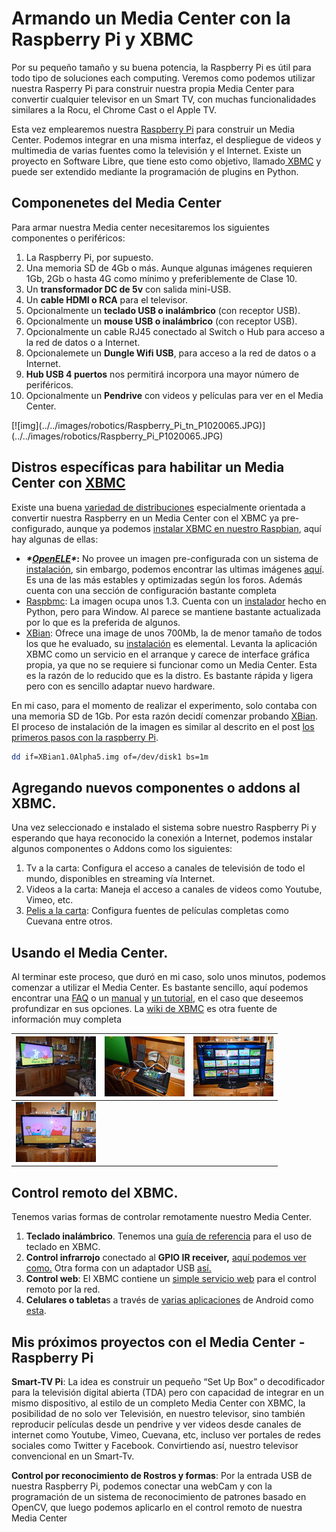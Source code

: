 # Armando un Media Center con la Raspberry Pi y XBMC

Por su pequeño tamaño y su buena potencia, la Raspberry Pi es útil para todo tipo de soluciones each computing. Veremos como podemos utilizar nuestra Rasperry Pi para construir nuestra propia Media Center para convertir cualquier televisor en un Smart TV, con muchas funcionalidades similares a la Rocu, el Chrome Cast o el Apple TV.

Esta vez emplearemos nuestra [Raspberry Pi](http://www.raspberrypi.org/)  para construir un Media Center. Podemos integrar en una misma interfaz, el despliegue de videos y  multimedia de varias fuentes como la televisión y el Internet. Existe  un proyecto en Software Libre, que tiene esto como objetivo, llamado[ XBMC](http://xbmc.org/) y puede ser extendido mediante la programación de plugins en  Python.


## Componenetes del Media Center 

Para armar nuestra Media center necesitaremos los siguientes componentes o periféricos:

1. La Raspberry Pi, por supuesto.
2. Una memoria SD de 4Gb o más. Aunque algunas imágenes requieren 1Gb, 2Gb o hasta 4G como mínimo y preferiblemente de Clase 10. 
3. Un **transformador DC de 5v** con salida mini-USB.
4. Un **cable HDMI o RCA** para el televisor.
5. Opcionalmente un **teclado USB o inalámbrico** (con receptor USB). 
6. Opcionalmente un **mouse USB o inalámbrico** (con receptor USB).
7. Opcionalmente un cable RJ45 conectado al Switch o Hub para acceso a la red de datos o a Internet.
8. Opcionalemete un **Dungle Wifi USB**, para acceso a la red de datos o a Internet.
9. **Hub USB 4 puertos** nos permitirá incorpora una mayor número  de periféricos. 
10. Opcionalmente un **Pendrive** con videos y películas para ver en el Media Center. 

<aside>
[![img](../../images/robotics/Raspberry_Pi_tn_P1020065.JPG)](../../images/robotics/Raspberry_Pi_P1020065.JPG)
</aside>


## Distros específicas para habilitar un Media Center con [XBMC](http://xbmc.org/)



Existe una buena [variedad de distribuciones](http://wiki.xbmc.org/index.php?title=Raspberry_Pi/FAQ#Installing_XBMC_on_the_Raspberry_Pi) especialmente orientada a convertir nuestra Raspberry en un Media Center con el XBMC ya pre-configurado, aunque ya  podemos [instalar XBMC en nuestro Raspbian](http://www.raspbian.org/RaspbianXBMC), aquí hay algunas de ellas:

- ***\*[OpenELE](http://www.openelec.tv/)\**:** No provee un imagen pre-configurada con un sistema de [instalación](http://wiki.openelec.tv/index.php?title=Installation), sin embargo, podemos encontrar las ultimas imágenes [aquí](http://openelec.thestateofme.com/). Es una de las más estables y optimizadas según los foros. Además cuenta con una sección de configuración bastante completa
- [Raspbmc](http://www.raspbmc.com/2013/02/raspbmc-hits-final/): La imagen ocupa unos 1.3. Cuenta con un [instalador](http://www.raspbmc.com/wiki/user/os-x-linux-installation/) hecho en Python, pero para Window. Al parece se mantiene bastante actualizada por lo que es la preferida de algunos. 
- [XBian](http://www.xbian.org/): Ofrece una image de unos 700Mb, la de menor tamaño de todos los que he evaluado, su [instalación](http://www.xbian.org/getting-started/install-and-connect/) es elemental. Levanta la aplicación XBMC como un servicio en el  arranque y carece de interface gráfica propia, ya que no se requiere si  funcionar como un Media Center. Esta es la razón de lo reducido que es la  distro. Es bastante rápida y ligera pero con es sencillo adaptar nuevo  hardware. 

En mi caso, para el momento de realizar el  experimento, solo contaba con una memoria SD de 1Gb. Por esta razón  decidí comenzar probando [XBian](http://www.xbian.org/). El proceso de instalación de la imagen es similar al descrito en el post [los primeros pasos con la raspberry Pi](../../posts/2021-05-23-primeros-pasos-con-la-raspberry-pi-modelo-b/). 

```bash
dd if=XBian1.0Alpha5.img of=/dev/disk1 bs=1m 
```

 

## Agregando nuevos componentes o addons al XBMC.  



Una vez seleccionado e instalado el sistema sobre nuestro Raspberry Pi y esperando que haya reconocido la conexión a  Internet, podemos instalar algunos componentes o Addons como los  siguientes:

1. Tv a la carta: Configura el acceso a canales de televisión de todo el mundo, disponibles en streaming vía Internet.
2. Videos a la carta: Maneja el acceso a canales de videos como Youtube, Vimeo, etc.
3. [Pelis a la carta](http://blog.tvalacarta.info/plugin-xbmc/pelisalacarta/instrucciones/instalacion-en-xbmc/): Configura fuentes de películas completas como Cuevana entre otros.



## Usando el Media Center.



Al terminar este proceso, que duró en mi caso, solo unos minutos, podemos  comenzar a utilizar el Media Center. Es bastante sencillo, aquí podemos  encontrar una [FAQ](http://wiki.xbmc.org/index.php?title=Raspberry_Pi/FAQ#Remotes_for_Raspberry_Pi) o un [manual](http://xbmcspain.com/foro/xbmc-desde-cero-macosx-t366.html) y [un tutorial](http://www.geektopia.es/es/technology/2012/04/08/articulos/xbmc-11-0-tutorial-de-puesta-en-marcha-y-configuracion-de-la-biblioteca.html), en el caso que deseemos profundizar en sus opciones. La [wiki de XBMC](http://wiki.xbmc.org/) es otra fuente de información muy completa 



| [![alt](../../images/robotics/Raspberry_Pi_tn_P1020063.JPG)](../../images/robotics/Raspberry_Pi_P1020063.JPG) | [![alt](../../images/robotics/Raspberry_Pi_tn_P1020064.JPG)](../../images/robotics/Raspberry_Pi_P1020064.JPG) | [![alt](../../images/robotics/Raspberry_Pi_tn_P1020066.JPG)](../../images/robotics/Raspberry_Pi_P1020066.JPG) |
| ------------------------------------------------------------ | ------------------------------------------------------------ | ------------------------------------------------------------ |
| [![alt](../../images/robotics/Raspberry_Pi_tn_P1020061.JPG)](../../images/robotics/Raspberry_Pi_P1020061.JPG) |                                                              |                                                              |



## Control remoto del XBMC. 

Tenemos varias formas de controlar remotamente nuestro Media Center.

1. **Teclado inalámbrico**. Tenemos una [guía de referencia](http://wiki.xbmc.org/index.php?title=Keyboard) para el uso de teclado en XBMC.
2. **Control infrarrojo** conectado al **GPIO IR receiver,** [aquí podemos ver como.](http://forum.stmlabs.com/showthread.php?tid=5549) Otra forma con un adaptador USB [así.](http://192.168.0.104/) 
3. **Control web**: El XBMC contiene un [simple servicio web](http://wiki.xbmc.org/index.php?title=Web_interface) para el control remoto por la red.
4. **Celulares o tableta**s a través de [varias aplicaciones](http://wiki.xbmc.org/index.php?title=Android_remotes) de Android como [esta](https://play.google.com/store/apps/details?id=org.xbmc.android.remote&hl=es). 



## Mis próximos proyectos con el Media Center - Raspberry Pi


**Smart-TV Pi**: La idea es construir un pequeño “Set Up Box” o decodificador para la  televisión digital abierta (TDA) pero con capacidad de integrar en un  mismo dispositivo, al estilo de un completo Media Center con XBMC, la  posibilidad de no solo ver Televisión, en nuestro televisor, sino  también reproducir películas desde un pendrive y ver videos desde  canales de internet como Youtube, Vimeo, Cuevana, etc, incluso ver  portales de redes sociales como Twitter y Facebook. Convirtiendo así, nuestro televisor convencional en un Smart-Tv.

**Control por reconocimiento de Rostros y formas**: Por la entrada USB de nuestra Raspberry Pi, podemos conectar una webCam y con la programación de un sistema de reconocimiento de patrones  basado en OpenCV, que luego podemos aplicarlo en el control remoto de nuestra Media Center